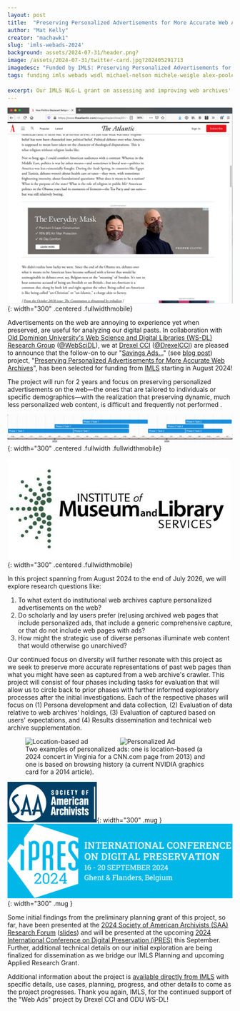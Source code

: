 ```yaml
---
layout: post
title:  "Preserving Personalized Advertisements for More Accurate Web Archives"
author: "Mat Kelly"
creator: "machawk1"
slug: 'imls-webads-2024'
background: assets/2024-07-31/header.png?
image: /assets/2024-07-31/twitter-card.jpg?202405291713
imagedesc: "Funded by IMLS: Preserving Personalized Advertisements for More Accurate Web Archives"
tags: funding imls webads wsdl michael-nelson michele-weigle alex-poole personalization saa ipres

excerpt: Our IMLS NLG-L grant on assessing and improving web archives' holdings of online advertisements has been selected for funding!
---
```


![COVID Web Ad >](/assets/2024-07-31/mask-ad-not-covid-article.png){: width="300" .centered   .fullwidthmobile}

Advertisements on the web are annoying to experience yet when preserved, are useful for analyzing our digital pasts. In collaboration with <a href="https://oduwsdl.github.io/">Old Dominion University's Web Science and Digital Libraries (WS-DL) Research Group</a> (<a href="https://x.com/webscidl">@WebSciDL</a>), we at <a href="https://drexel.edu/cci/">Drexel CCI</a> (<a href="https://x.com/DrexelCCI">@DrexelCCI</a>) are pleased to announce that the follow-on to our "<a href="https://www.imls.gov/grants/awarded/lg-252362-ols-22">Savings Ads...</a>" (see <a href="/imls-webads">blog post</a>) project, "<a href="https://www.imls.gov/grants/awarded/lg-256695-ols-24">Preserving Personalized Advertisements for More Accurate Web Archives</a>", has been selected for funding from <a href="https://www.imls.gov/">IMLS</a> starting in August 2024!

The project will run for 2 years and focus on preserving personalized advertisements on the web&mdash;the ones that are tailored to individuals or specific demographics&mdash;with the realization that preserving dynamic, much less personalized web content, is difficult and frequently not performed  .

![Schedule of Completion >](/assets/2024-07-31/scheduleOfCompletion.png){: width="300" .centered .fullwidth   .fullwidthmobile}

![IMLS Logo >](/assets/logos/imls-logo.png){: width="300" .centered   .fullwidthmobile}

In this project spanning from August 2024 to the end of July 2026, we will explore research questions like:

<ol>
<li>To what extent do institutional web archives capture personalized advertisements on the web?</li>
<li>Do scholarly and lay users prefer (re)using archived web pages that include personalized ads, that include a generic comprehensive capture, or that do not include web pages with ads?</li>
<li>How might the strategic use of diverse personas illuminate web content that would otherwise go unarchived?</li>
</ol>

Our continued focus on diversity will further resonate with this project as we seek to preserve more accurate representations of past web pages than what you might have seen as captured from a web archive's crawler. This project will consist of four phases including tasks for evaluation that will allow us to circle back to prior phases with further informed exploratory processes after the initial investigations. Each of the respective phases will focus on (1) Persona development and data collection, (2) Evaluation of data relative to web archives' holdings, (3) Evaluation of captured based on users' expectations, and (4) Results dissemination and technical web archive supplementation.

<figure>
  <img src="{{site.url}}/assets/2024-07-31/location_based_ad_1_during_crawl_time.png" alt="Location-based ad" style="width: 50%; float: left;" />
  <img src="{{site.url}}/assets/2024-07-31/personalized_ad_GPU_AI.png" alt="Personalized Ad" style="width: 50%;"  />
  <figcaption>Two examples of personalized ads: one is location-based (a 2024 concert in Virginia for a CNN.com page from 2013) and one is based on browsing history (a current NVIDIA graphics card for a 2014 article).</figcaption>
</figure>

![SAA Logo >](/assets/logos/saa-logo.png){: width="300" .mug }
![iPRES 2024 Logo >](/assets/logos/ipres2024-logo.png){: width="300" .mug }

Some initial findings from the preliminary planning grant of this project, so far, have been presented at the <a href="https://www2.archivists.org/am2024/research-forum-2024">2024 Society of American Archivists (SAA) Research Forum</a> (<a href="https://matkelly.com/SAA2024">slides</a>) and will be presented at the upcoming <a href="https://ipres2024.pubpub.org/">2024 International Conference on Digital Preservation (iPRES)</a> this September. Further, additional technical details on our initial exploration are being finalized for dissemination as we bridge our IMLS Planning and upcoming Applied Research Grant.
<!--
![Drexel CCI Logo <](/assets/logos/drexel-cci.png){: width="10" .logo .logosmol}
![ODU WS-DL Logo >](/assets/logos/odu-wsdl.png){: width="100" .logo .logosmol}
-->

Additional information about the project is <a href="https://www.imls.gov/grants/awarded/lg-256695-ols-24">available directly from IMLS</a> with specific details, use cases, planning, progress, and other details to come as the project progresses. Thank you again, IMLS, for the continued support of the "Web Ads" project by Drexel CCI and ODU WS-DL!

<!--
This project will be coordinated by investigators at Drexel <a href="https://matkelly.com">Mat Kelly</a> (<a href="https://x.com/machawk1">@machawk1</a> and <a href="https://drexel.edu/cci/about/directory/P/Poole-Alex/">Alex H. Poole</a>) and ODU (<a href="https://www.cs.odu.edu/~mln">Michael L. Nelson</a> (<a href="https://x.com/phonedude_mln">@phonedude_mln</a>) and <a href="https://weiglemc.github.io/">Michele C. Weigle</a> (<a href="https://digipres.club/@weiglemc">@weiglemc@digipres.club</a>).-->